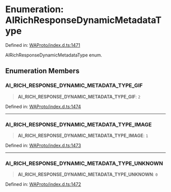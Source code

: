 # Enumeration: AIRichResponseDynamicMetadataType

Defined in: [WAProto/index.d.ts:1471](https://github.com/Fokusdotid/bail/blob/99acc683da8779d62a0509bb4108fdb35cb2b061/WAProto/index.d.ts#L1471)

AIRichResponseDynamicMetadataType enum.

## Enumeration Members

### AI\_RICH\_RESPONSE\_DYNAMIC\_METADATA\_TYPE\_GIF

> **AI\_RICH\_RESPONSE\_DYNAMIC\_METADATA\_TYPE\_GIF**: `2`

Defined in: [WAProto/index.d.ts:1474](https://github.com/Fokusdotid/bail/blob/99acc683da8779d62a0509bb4108fdb35cb2b061/WAProto/index.d.ts#L1474)

***

### AI\_RICH\_RESPONSE\_DYNAMIC\_METADATA\_TYPE\_IMAGE

> **AI\_RICH\_RESPONSE\_DYNAMIC\_METADATA\_TYPE\_IMAGE**: `1`

Defined in: [WAProto/index.d.ts:1473](https://github.com/Fokusdotid/bail/blob/99acc683da8779d62a0509bb4108fdb35cb2b061/WAProto/index.d.ts#L1473)

***

### AI\_RICH\_RESPONSE\_DYNAMIC\_METADATA\_TYPE\_UNKNOWN

> **AI\_RICH\_RESPONSE\_DYNAMIC\_METADATA\_TYPE\_UNKNOWN**: `0`

Defined in: [WAProto/index.d.ts:1472](https://github.com/Fokusdotid/bail/blob/99acc683da8779d62a0509bb4108fdb35cb2b061/WAProto/index.d.ts#L1472)
